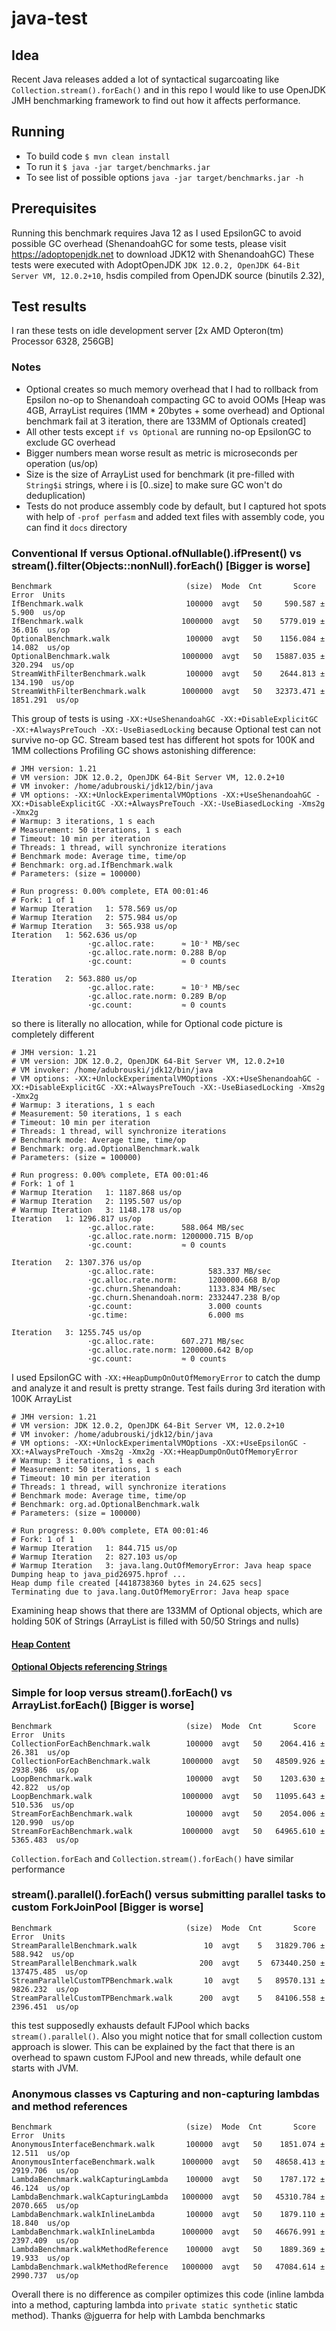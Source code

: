 # java-test

## Idea
Recent Java releases added a lot of syntactical sugarcoating like `Collection.stream().forEach()` and in this repo
I would like to use OpenJDK JMH benchmarking framework to find out how it affects performance.

## Running

- To build code `$ mvn clean install`
- To run it `$ java -jar target/benchmarks.jar`
- To see list of possible options `java -jar target/benchmarks.jar -h`

## Prerequisites

Running this benchmark requires Java 12 as I used EpsilonGC to avoid possible GC overhead (ShenandoahGC for some tests, please visit https://adoptopenjdk.net to download JDK12 with ShenandoahGC)
These tests were executed with AdoptOpenJDK `JDK 12.0.2, OpenJDK 64-Bit Server VM, 12.0.2+10`, hsdis compiled from OpenJDK source (binutils 2.32), 

## Test results
I ran these tests on idle development server [2x AMD Opteron(tm) Processor 6328, 256GB]
### Notes
- Optional creates so much memory overhead that I had to rollback from Epsilon no-op to Shenandoah compacting GC to avoid OOMs [Heap was 4GB, ArrayList requires (1MM * 20bytes + some overhead) and Optional benchmark fail at 3 iteration, there are 133MM of Optionals created]
- All other tests except `if vs Optional` are running no-op EpsilonGC to exclude GC overhead
- Bigger numbers mean worse result as metric is microseconds per operation (us/op)
- Size is the size of ArrayList used for benchmark (it pre-filled with `String$i` strings, where i is [0..size] to make sure GC won't do deduplication)
- Tests do not produce assembly code by default, but I captured hot spots with help of `-prof perfasm` and added text files with assembly code, you can find it `docs` directory

### Conventional If versus Optional.ofNullable().ifPresent() vs stream().filter(Objects::nonNull).forEach() [Bigger is worse]
```
Benchmark                              (size)  Mode  Cnt       Score        Error  Units
IfBenchmark.walk                       100000  avgt   50     590.587 ±      5.900  us/op
IfBenchmark.walk                      1000000  avgt   50    5779.019 ±     36.016  us/op
OptionalBenchmark.walk                 100000  avgt   50    1156.084 ±     14.082  us/op
OptionalBenchmark.walk                1000000  avgt   50   15887.035 ±    320.294  us/op
StreamWithFilterBenchmark.walk         100000  avgt   50    2644.813 ±    134.190  us/op
StreamWithFilterBenchmark.walk        1000000  avgt   50   32373.471 ±   1851.291  us/op
```
This group of tests is using `-XX:+UseShenandoahGC -XX:+DisableExplicitGC -XX:+AlwaysPreTouch -XX:-UseBiasedLocking` because
Optional test can not survive no-op GC. Stream based test has different hot spots for 100K and 1MM collections
Profiling GC shows astonishing difference:
```
# JMH version: 1.21
# VM version: JDK 12.0.2, OpenJDK 64-Bit Server VM, 12.0.2+10
# VM invoker: /home/adubrouski/jdk12/bin/java
# VM options: -XX:+UnlockExperimentalVMOptions -XX:+UseShenandoahGC -XX:+DisableExplicitGC -XX:+AlwaysPreTouch -XX:-UseBiasedLocking -Xms2g -Xmx2g
# Warmup: 3 iterations, 1 s each
# Measurement: 50 iterations, 1 s each
# Timeout: 10 min per iteration
# Threads: 1 thread, will synchronize iterations
# Benchmark mode: Average time, time/op
# Benchmark: org.ad.IfBenchmark.walk
# Parameters: (size = 100000)

# Run progress: 0.00% complete, ETA 00:01:46
# Fork: 1 of 1
# Warmup Iteration   1: 578.569 us/op
# Warmup Iteration   2: 575.984 us/op
# Warmup Iteration   3: 565.938 us/op
Iteration   1: 562.636 us/op
                 ·gc.alloc.rate:      ≈ 10⁻³ MB/sec
                 ·gc.alloc.rate.norm: 0.288 B/op
                 ·gc.count:           ≈ 0 counts

Iteration   2: 563.880 us/op
                 ·gc.alloc.rate:      ≈ 10⁻³ MB/sec
                 ·gc.alloc.rate.norm: 0.289 B/op
                 ·gc.count:           ≈ 0 counts
```
so there is literally no allocation, while for Optional code picture is completely different
```
# JMH version: 1.21
# VM version: JDK 12.0.2, OpenJDK 64-Bit Server VM, 12.0.2+10
# VM invoker: /home/adubrouski/jdk12/bin/java
# VM options: -XX:+UnlockExperimentalVMOptions -XX:+UseShenandoahGC -XX:+DisableExplicitGC -XX:+AlwaysPreTouch -XX:-UseBiasedLocking -Xms2g -Xmx2g
# Warmup: 3 iterations, 1 s each
# Measurement: 50 iterations, 1 s each
# Timeout: 10 min per iteration
# Threads: 1 thread, will synchronize iterations
# Benchmark mode: Average time, time/op
# Benchmark: org.ad.OptionalBenchmark.walk
# Parameters: (size = 100000)

# Run progress: 0.00% complete, ETA 00:01:46
# Fork: 1 of 1
# Warmup Iteration   1: 1187.868 us/op
# Warmup Iteration   2: 1195.507 us/op
# Warmup Iteration   3: 1148.178 us/op
Iteration   1: 1296.817 us/op
                 ·gc.alloc.rate:      588.064 MB/sec
                 ·gc.alloc.rate.norm: 1200000.715 B/op
                 ·gc.count:           ≈ 0 counts

Iteration   2: 1307.376 us/op
                 ·gc.alloc.rate:            583.337 MB/sec
                 ·gc.alloc.rate.norm:       1200000.668 B/op
                 ·gc.churn.Shenandoah:      1133.834 MB/sec
                 ·gc.churn.Shenandoah.norm: 2332447.238 B/op
                 ·gc.count:                 3.000 counts
                 ·gc.time:                  6.000 ms

Iteration   3: 1255.745 us/op
                 ·gc.alloc.rate:      607.271 MB/sec
                 ·gc.alloc.rate.norm: 1200000.642 B/op
                 ·gc.count:           ≈ 0 counts
```
I used EpsilonGC with `-XX:+HeapDumpOnOutOfMemoryError` to catch the dump and analyze it and result is pretty strange. 
Test fails during 3rd iteration with 100K ArrayList
```
# JMH version: 1.21
# VM version: JDK 12.0.2, OpenJDK 64-Bit Server VM, 12.0.2+10
# VM invoker: /home/adubrouski/jdk12/bin/java
# VM options: -XX:+UnlockExperimentalVMOptions -XX:+UseEpsilonGC -XX:+AlwaysPreTouch -Xms2g -Xmx2g -XX:+HeapDumpOnOutOfMemoryError
# Warmup: 3 iterations, 1 s each
# Measurement: 50 iterations, 1 s each
# Timeout: 10 min per iteration
# Threads: 1 thread, will synchronize iterations
# Benchmark mode: Average time, time/op
# Benchmark: org.ad.OptionalBenchmark.walk
# Parameters: (size = 100000)

# Run progress: 0.00% complete, ETA 00:01:46
# Fork: 1 of 1
# Warmup Iteration   1: 844.715 us/op
# Warmup Iteration   2: 827.103 us/op
# Warmup Iteration   3: java.lang.OutOfMemoryError: Java heap space
Dumping heap to java_pid26975.hprof ...
Heap dump file created [4418738360 bytes in 24.625 secs]
Terminating due to java.lang.OutOfMemoryError: Java heap space
```
Examining heap shows that there are 133MM of Optional objects, which are holding 50K of Strings (ArrayList is filled with 50/50 Strings and nulls)
#### [Heap Content](images/HeapContent.png)
#### [Optional Objects referencing Strings](images/OptionalReferencesStrings.png)

### Simple for loop versus stream().forEach() vs ArrayList.forEach() [Bigger is worse]
```
Benchmark                              (size)  Mode  Cnt       Score        Error  Units
CollectionForEachBenchmark.walk        100000  avgt   50    2064.416 ±     26.381  us/op
CollectionForEachBenchmark.walk       1000000  avgt   50   48509.926 ±   2938.986  us/op
LoopBenchmark.walk                     100000  avgt   50    1203.630 ±     42.822  us/op
LoopBenchmark.walk                    1000000  avgt   50   11095.643 ±    510.536  us/op
StreamForEachBenchmark.walk            100000  avgt   50    2054.006 ±    120.990  us/op
StreamForEachBenchmark.walk           1000000  avgt   50   64965.610 ±   5365.483  us/op
```
`Collection.forEach` and `Collection.stream().forEach()` have similar performance

### stream().parallel().forEach() versus submitting parallel tasks to custom ForkJoinPool [Bigger is worse]
```
Benchmark                              (size)  Mode  Cnt       Score        Error  Units
StreamParallelBenchmark.walk               10  avgt    5   31829.706 ±    588.942  us/op
StreamParallelBenchmark.walk              200  avgt    5  673440.250 ± 137475.485  us/op
StreamParallelCustomTPBenchmark.walk       10  avgt    5   89570.131 ±   9826.232  us/op
StreamParallelCustomTPBenchmark.walk      200  avgt    5   84106.558 ±   2396.451  us/op
```
this test supposedly exhausts default FJPool which backs `stream().parallel()`. 
Also you might notice that for small collection custom approach is slower. This can be explained by the fact that 
there is an overhead to spawn custom FJPool and new threads, while default one starts with JVM.

### Anonymous classes vs Capturing and non-capturing lambdas and method references
```
Benchmark                              (size)  Mode  Cnt       Score        Error  Units
AnonymousInterfaceBenchmark.walk       100000  avgt   50    1851.074 ±     12.511  us/op
AnonymousInterfaceBenchmark.walk      1000000  avgt   50   48658.413 ±   2919.706  us/op
LambdaBenchmark.walkCapturingLambda    100000  avgt   50    1787.172 ±     46.124  us/op
LambdaBenchmark.walkCapturingLambda   1000000  avgt   50   45310.784 ±   2070.665  us/op
LambdaBenchmark.walkInlineLambda       100000  avgt   50    1879.110 ±     18.840  us/op
LambdaBenchmark.walkInlineLambda      1000000  avgt   50   46676.991 ±   2397.409  us/op
LambdaBenchmark.walkMethodReference    100000  avgt   50    1889.369 ±     19.933  us/op
LambdaBenchmark.walkMethodReference   1000000  avgt   50   47084.614 ±   2990.737  us/op
```
Overall there is no difference as compiler optimizes this code (inline lambda into a method, capturing lambda into
`private static synthetic` static method). 
Thanks @jguerra for help with Lambda benchmarks